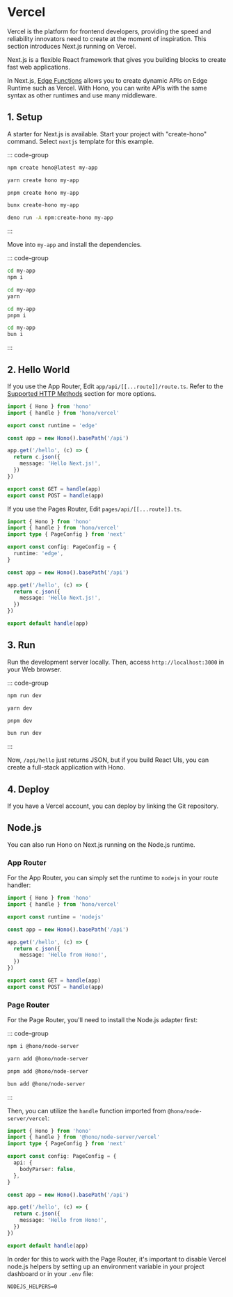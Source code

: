 # Vercel

Vercel is the platform for frontend developers, providing the speed and reliability innovators need to create at the moment of inspiration. This section introduces Next.js running on Vercel.

Next.js is a flexible React framework that gives you building blocks to create fast web applications.

In Next.js, [Edge Functions](https://vercel.com/docs/concepts/functions/edge-functions) allows you to create dynamic APIs on Edge Runtime such as Vercel.
With Hono, you can write APIs with the same syntax as other runtimes and use many middleware.

## 1. Setup

A starter for Next.js is available.
Start your project with "create-hono" command.
Select `nextjs` template for this example.

::: code-group

```sh [npm]
npm create hono@latest my-app
```

```sh [yarn]
yarn create hono my-app
```

```sh [pnpm]
pnpm create hono my-app
```

```sh [bun]
bunx create-hono my-app
```

```sh [deno]
deno run -A npm:create-hono my-app
```

:::

Move into `my-app` and install the dependencies.

::: code-group

```sh [npm]
cd my-app
npm i
```

```sh [yarn]
cd my-app
yarn
```

```sh [pnpm]
cd my-app
pnpm i
```

```sh [bun]
cd my-app
bun i
```

:::

## 2. Hello World

If you use the App Router, Edit `app/api/[[...route]]/route.ts`. Refer to the [Supported HTTP Methods](https://nextjs.org/docs/app/building-your-application/routing/route-handlers#supported-http-methods) section for more options.

```ts
import { Hono } from 'hono'
import { handle } from 'hono/vercel'

export const runtime = 'edge'

const app = new Hono().basePath('/api')

app.get('/hello', (c) => {
  return c.json({
    message: 'Hello Next.js!',
  })
})

export const GET = handle(app)
export const POST = handle(app)
```

If you use the Pages Router, Edit `pages/api/[[...route]].ts`.

```ts
import { Hono } from 'hono'
import { handle } from 'hono/vercel'
import type { PageConfig } from 'next'

export const config: PageConfig = {
  runtime: 'edge',
}

const app = new Hono().basePath('/api')

app.get('/hello', (c) => {
  return c.json({
    message: 'Hello Next.js!',
  })
})

export default handle(app)
```

## 3. Run

Run the development server locally. Then, access `http://localhost:3000` in your Web browser.

::: code-group

```sh [npm]
npm run dev
```

```sh [yarn]
yarn dev
```

```sh [pnpm]
pnpm dev
```

```sh [bun]
bun run dev
```

:::

Now, `/api/hello` just returns JSON, but if you build React UIs, you can create a full-stack application with Hono.

## 4. Deploy

If you have a Vercel account, you can deploy by linking the Git repository.

## Node.js

You can also run Hono on Next.js running on the Node.js runtime.

### App Router

For the App Router, you can simply set the runtime to `nodejs` in your route handler:

```ts
import { Hono } from 'hono'
import { handle } from 'hono/vercel'

export const runtime = 'nodejs'

const app = new Hono().basePath('/api')

app.get('/hello', (c) => {
  return c.json({
    message: 'Hello from Hono!',
  })
})

export const GET = handle(app)
export const POST = handle(app)
```

### Page Router

For the Page Router, you'll need to install the Node.js adapter first:

::: code-group

```sh [npm]
npm i @hono/node-server
```

```sh [yarn]
yarn add @hono/node-server
```

```sh [pnpm]
pnpm add @hono/node-server
```

```sh [bun]
bun add @hono/node-server
```

:::

Then, you can utilize the `handle` function imported from `@hono/node-server/vercel`:

```ts
import { Hono } from 'hono'
import { handle } from '@hono/node-server/vercel'
import type { PageConfig } from 'next'

export const config: PageConfig = {
  api: {
    bodyParser: false,
  },
}

const app = new Hono().basePath('/api')

app.get('/hello', (c) => {
  return c.json({
    message: 'Hello from Hono!',
  })
})

export default handle(app)
```

In order for this to work with the Page Router, it's important to disable Vercel node.js helpers by setting up an environment variable in your project dashboard or in your `.env` file:

```text
NODEJS_HELPERS=0
```
